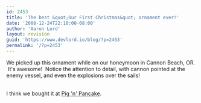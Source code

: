 ```yaml
---
id: 2453
title: 'The best &quot;Our First Christmas&quot; ornament ever!'
date: '2008-12-24T22:10:00-08:00'
author: 'Aaron Lord'
layout: revision
guid: 'https://www.devlord.io/blog/?p=2453'
permalink: '/?p=2453'
---
```


<a href="/blog/wp-content/uploads/2011/10/photo2.jpg"><img src="/blog/wp-content/uploads/2011/10/photo2.jpg?w=300" border="0" alt="" /></a><br />We picked up this ornament while on our honeymoon in Cannon Beach, OR.  It's awesome!  Notice the attention to detail, with cannon pointed at the enemy vessel, and even the explosions over the sails!<div><br /></div><div>I think we bought it at <a href="http://www.pignpancake.com/">Pig 'n' Pancake</a>.</div><div><br /></div><div class="blogger-post-footer"></div>
